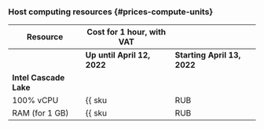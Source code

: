 ### Host computing resources {#prices-compute-units}

| Resource | Cost for 1 hour, with VAT | |
| ----- | ----- | -----
| | **Up until April 12, 2022** | **Starting April 13, 2022** |
| **Intel Cascade Lake** |
100% vCPU | {{ sku|RUB|ydb.cluster.v2.cpu|string }} | ₽1.87
RAM (for 1 GB) | {{ sku|RUB|ydb.cluster.v2.ram|string }} | ₽0.51
